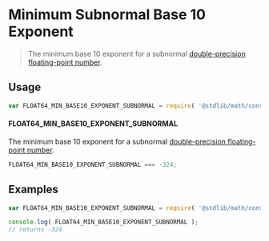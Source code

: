 Minimum Subnormal Base 10 Exponent
===

> The minimum base 10 exponent for a subnormal [double-precision floating-point number][ieee754].

<!-- <usage> -->

## Usage

``` javascript
var FLOAT64_MIN_BASE10_EXPONENT_SUBNORMAL = require( '@stdlib/math/constants/float64-min-base10-exponent-subnormal' );
```

#### FLOAT64_MIN_BASE10_EXPONENT_SUBNORMAL

The minimum base 10 exponent for a subnormal [double-precision floating-point number][ieee754].

``` javascript
FLOAT64_MIN_BASE10_EXPONENT_SUBNORMAL === -324;
```

<!-- </usage> -->


<!-- <examples> -->

## Examples

``` javascript
var FLOAT64_MIN_BASE10_EXPONENT_SUBNORMAL = require( '@stdlib/math/constants/float64-min-base10-exponent-subnormal' );

console.log( FLOAT64_MIN_BASE10_EXPONENT_SUBNORMAL );
// returns -324
```

<!-- </examples> -->


<!-- <links> -->

[ieee754]: https://en.wikipedia.org/wiki/IEEE_754-1985

<!-- </links> -->

